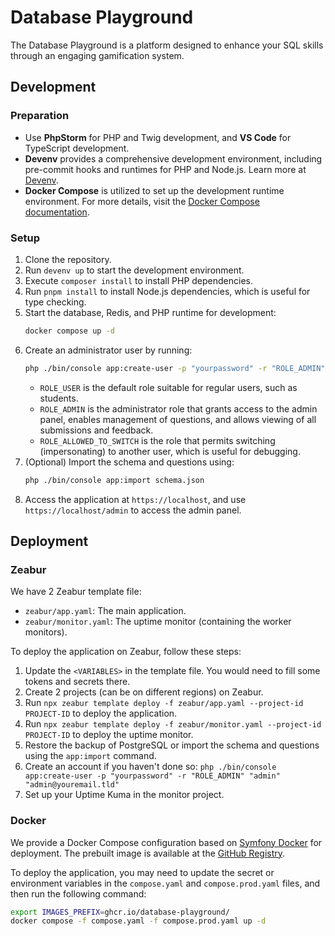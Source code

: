 # Database Playground

The Database Playground is a platform designed to enhance your SQL skills through an engaging gamification system.

## Development

### Preparation

- Use **PhpStorm** for PHP and Twig development, and **VS Code** for TypeScript development.
- **Devenv** provides a comprehensive development environment, including pre-commit hooks and runtimes for PHP and
  Node.js. Learn more at [Devenv](https://devenv.sh).
- **Docker Compose** is utilized to set up the development runtime environment. For more details, visit
  the [Docker Compose documentation](https://docs.docker.com/compose/).

### Setup

1. Clone the repository.
2. Run `devenv up` to start the development environment.
3. Execute `composer install` to install PHP dependencies.
4. Run `pnpm install` to install Node.js dependencies, which is useful for type checking.
5. Start the database, Redis, and PHP runtime for development:
   ```bash
   docker compose up -d
   ```
6. Create an administrator user by running:
   ```bash
   php ./bin/console app:create-user -p "yourpassword" -r "ROLE_ADMIN" "admin" "admin@youremail.tld"
   ```
   - `ROLE_USER` is the default role suitable for regular users, such as students.
   - `ROLE_ADMIN` is the administrator role that grants access to the admin panel, enables management of questions, and allows viewing of all submissions and feedback.
   - `ROLE_ALLOWED_TO_SWITCH` is the role that permits switching (impersonating) to another user, which is useful for debugging.
7. (Optional) Import the schema and questions using:
   ```bash
   php ./bin/console app:import schema.json
   ```
8. Access the application at `https://localhost`, and use `https://localhost/admin` to access the admin panel.

## Deployment

### Zeabur

We have 2 Zeabur template file:

- `zeabur/app.yaml`: The main application.
- `zeabur/monitor.yaml`: The uptime monitor (containing the worker monitors).

To deploy the application on Zeabur, follow these steps:

1. Update the `<VARIABLES>` in the template file. You would need to fill some tokens and secrets there.
2. Create 2 projects (can be on different regions) on Zeabur.
3. Run `npx zeabur template deploy -f zeabur/app.yaml --project-id PROJECT-ID` to deploy the application.
4. Run `npx zeabur template deploy -f zeabur/monitor.yaml --project-id PROJECT-ID` to deploy the uptime monitor.
5. Restore the backup of PostgreSQL or import the schema and questions using the `app:import` command.
6. Create an account if you haven't done so: `php ./bin/console app:create-user -p "yourpassword" -r "ROLE_ADMIN" "admin" "admin@youremail.tld"`
7. Set up your Uptime Kuma in the monitor project.

### Docker

We provide a Docker Compose configuration based on [Symfony Docker](https://github.com/dunglas/symfony-docker) for deployment. The prebuilt image is available at the [GitHub Registry](https://github.com/orgs/database-playground/packages).

To deploy the application, you may need to update the secret or environment variables in the `compose.yaml` and `compose.prod.yaml` files, and then run the following command:

```bash
export IMAGES_PREFIX=ghcr.io/database-playground/
docker compose -f compose.yaml -f compose.prod.yaml up -d
```
